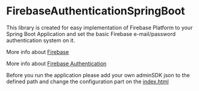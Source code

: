 # FirebaseAuthenticationSpringBoot

This library is created for easy implementation of Firebase Platform to your Spring Boot Application and set the basic Firebase e-mail/password authentication system on it. 

More info about [Firebase](https://firebase.google.com/)

More info about [Firebase Authentication](https://firebase.google.com/docs/auth/)

Before you run the application please add your own adminSDK json to the defined path and change the configuration part on the [index.html](..//master/src/main/resources/templates/login.html#L93#L99)

